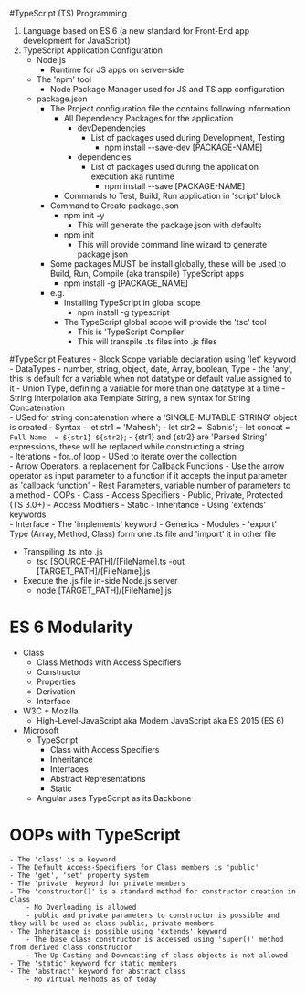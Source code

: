 #TypeScript (TS) Programming
1. Language based on ES 6 (a new standard for Front-End app development for JavaScript)
2. TypeScript Application Configuration
    - Node.js
        - Runtime for JS apps on server-side
    - The 'npm' tool
        - Node Package Manager used for JS and TS app configuration
    - package.json
        - The Project configuration file the contains following information     
            - All Dependency Packages for the application
                - devDependencies
                    - List of packages used during Development, Testing
                        - npm install --save-dev [PACKAGE-NAME]
                - dependencies
                    - List of packages used during the application execution aka runtime     
                        - npm install --save [PACKAGE-NAME]
            - Commands to Test, Build, Run application in 'script' block     
        - Command to Create package.json
            - npm init -y
                - This will generate the package.json with defaults
            - npm init
                - This will provide command line wizard to generate package.json                      
        - Some packages MUST be install globally, these will be used to Build, Run, Compile (aka transpile) TypeScript apps       
            - npm install -g [PACKAGE_NAME] 
        - e.g.
            - Installing TypeScript in global scope
                - npm install -g typescript
            - The TypeScript global scope will provide the 'tsc' tool
                - This is 'TypeScript Compiler'
                - This will transpile .ts files into .js files        

#TypeScript Features
    - Block Scope variable declaration using 'let' keyword
    - DataTypes
        - number, string, object, date, Array<T>, boolean, Type
        - the 'any', this is default for a variable when not datatype or default value assigned to it
        - Union Type, defining a variable for more than one datatype at a time
    - String Interpolation aka Template String, a new syntax for String Concatenation  
        - USed for string concatenation where a 'SINGLE-MUTABLE-STRING' object is created
        - Syntax
            - let str1 = 'Mahesh';
            - let str2 = 'Sabnis';
            - let concat = `Full Name  = ${str1} ${str2}`;
                - {str1} and {str2} are 'Parsed String' expressions, these will be replaced while constructing a string  
    - Iterations
        - for..of loop
            - USed to iterate over the collection            
    - Arrow Operators, a replacement for Callback Functions
        - Use the arrow operator as input parameter to a function if it accepts the input parameter as 'callback function' 
    - Rest Parameters, variable number of parameters to a method
    - OOPs
        - Class
            - Access Specifiers
                - Public, Private, Protected (TS 3.0+)
            - Access Modifiers
                - Static
            - Inheritance
                - Using 'extends' keywords      
        - Interface
            - The 'implements' keyword
        - Generics
    - Modules
        - 'export' Type (Array, Method, Class) form one .ts file and 'import' it in other file 
- Transpiling .ts into .js
    - tsc [SOURCE-PATH]/[FileName].ts -out [TARGET_PATH]/[FileName].js
- Execute the .js file in-side Node.js server
    - node   [TARGET_PATH]/[FileName].js          

# ES 6 Modularity
- Class
    - Class Methods with Access Specifiers
    - Constructor
    - Properties
    - Derivation
    - Interface    
- W3C + Mozilla
    - High-Level-JavaScript aka Modern JavaScript aka ES 2015 (ES 6)    
- Microsoft 
    - TypeScript
        - Class with Access Specifiers
        - Inheritance
        - Interfaces
        - Abstract Representations
        - Static
    - Angular uses TypeScript as its Backbone   

# OOPs with TypeScript
    - The 'class' is a keyword
    - The Default Access-Specifiers for Class members is 'public'
    - The 'get', 'set' property system
    - The 'private' keyword for private members
    - The 'constructor()' is a standard method for constructor creation in class
        - No Overloading is allowed        
        - public and private parameters to constructor is possible and they will be used as class public, private members
    - The Inheritance is possible using 'extends' keyword
        - The base class constructor is accessed using 'super()' method from derived class constructor
        - The Up-Casting and Downcasting of class objects is not allowed   
    - The 'static' keyword for static members
    - The 'abstract' keyword for abstract class
        - No Virtual Methods as of today            